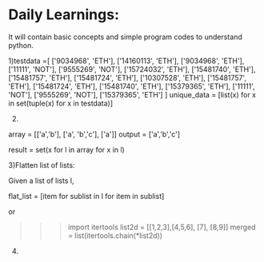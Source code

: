 # Daily Learnings:

It will contain basic concepts and simple program codes to understand python.

1)testdata =[ ['9034968', 'ETH'], ['14160113', 'ETH'], ['9034968', 'ETH'], ['11111', 'NOT'], ['9555269', 'NOT'], ['15724032', 'ETH'], ['15481740', 'ETH'], ['15481757', 'ETH'], ['15481724', 'ETH'], ['10307528', 'ETH'], ['15481757', 'ETH'], ['15481724', 'ETH'], ['15481740', 'ETH'], ['15379365', 'ETH'], ['11111', 'NOT'], ['9555269', 'NOT'], ['15379365', 'ETH']
]
unique_data = [list(x) for x in set(tuple(x) for x in testdata)]

2)

array = [['a','b'], ['a', 'b','c'], ['a']]
output = ['a','b','c']

result = set(x for l in array for x in l)

3)Flatten list of lists:

Given a list of lists l,

flat_list = [item for sublist in l for item in sublist]

or 

>>> import itertools
>>> list2d = [[1,2,3],[4,5,6], [7], [8,9]]
>>> merged = list(itertools.chain(*list2d))

4)

